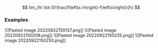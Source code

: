 
$$
lim_{h\ \to\ 0}\frac{f\left(x+h\right)-f\left(x\right)}{h}
$$

### Examples
![[Pasted image 20220922150137.png]]
![[Pasted image 20220922150208.png]]
![[Pasted image 20220922150235.png]]
![[Pasted image 20220922150250.png]]

